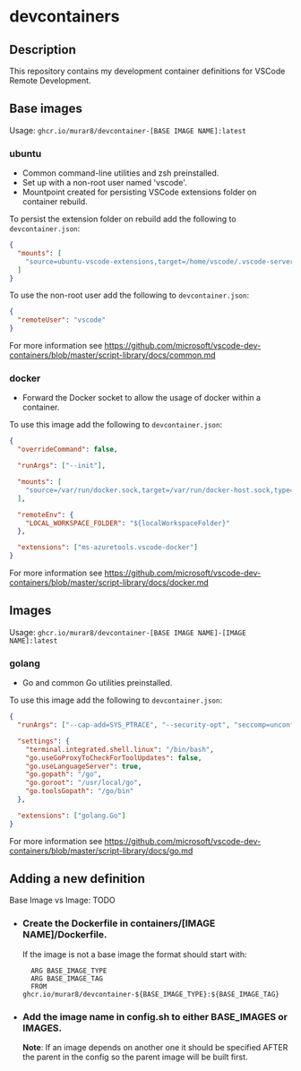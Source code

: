 # devcontainers

## Description

This repository contains my development container definitions for VSCode Remote Development.

## Base images

Usage: `ghcr.io/murar8/devcontainer-[BASE IMAGE NAME]:latest`

### ubuntu

- Common command-line utilities and zsh preinstalled.
- Set up with a non-root user named 'vscode'.
- Mountpoint created for persisting VSCode extensions folder on container rebuild.

To persist the extension folder on rebuild add the following to `devcontainer.json`:

```json
{
  "mounts": [
    "source=ubuntu-vscode-extensions,target=/home/vscode/.vscode-server/extensions,type=volume"
  ]
}
```

To use the non-root user add the following to `devcontainer.json`:

```json
{
  "remoteUser": "vscode"
}
```

For more information see https://github.com/microsoft/vscode-dev-containers/blob/master/script-library/docs/common.md

### docker

- Forward the Docker socket to allow the usage of docker within a container.

To use this image add the following to `devcontainer.json`:

```json
{
  "overrideCommand": false,

  "runArgs": ["--init"],

  "mounts": [
    "source=/var/run/docker.sock,target=/var/run/docker-host.sock,type=bind"
  ],

  "remoteEnv": {
    "LOCAL_WORKSPACE_FOLDER": "${localWorkspaceFolder}"
  },

  "extensions": ["ms-azuretools.vscode-docker"]
}
```

For more information see https://github.com/microsoft/vscode-dev-containers/blob/master/script-library/docs/docker.md

## Images

Usage: `ghcr.io/murar8/devcontainer-[BASE IMAGE NAME]-[IMAGE NAME]:latest`

### golang

- Go and common Go utilities preinstalled.

To use this image add the following to `devcontainer.json`:

```json
{
  "runArgs": ["--cap-add=SYS_PTRACE", "--security-opt", "seccomp=unconfined"],

  "settings": {
    "terminal.integrated.shell.linux": "/bin/bash",
    "go.useGoProxyToCheckForToolUpdates": false,
    "go.useLanguageServer": true,
    "go.gopath": "/go",
    "go.goroot": "/usr/local/go",
    "go.toolsGopath": "/go/bin"
  },

  "extensions": ["golang.Go"]
}
```

For more information see https://github.com/microsoft/vscode-dev-containers/blob/master/script-library/docs/go.md

## Adding a new definition

Base Image vs Image: TODO

- ### Create the Dockerfile in containers/[IMAGE NAME]/Dockerfile.

  If the image is not a base image the format should start with:

  ```Dockefile
    ARG BASE_IMAGE_TYPE
    ARG BASE_IMAGE_TAG
    FROM ghcr.io/murar8/devcontainer-${BASE_IMAGE_TYPE}:${BASE_IMAGE_TAG}
  ```

- ### Add the image name in config.sh to either BASE_IMAGES or IMAGES.

  **Note**: If an image depends on another one it should be specified AFTER the parent in the config
  so the parent image will be built first.
